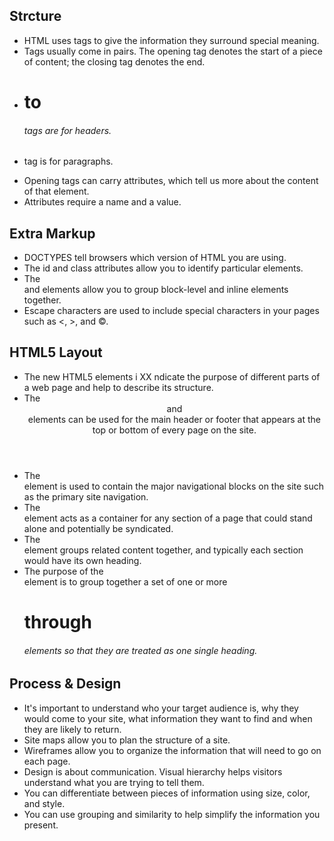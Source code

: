 ## Strcture
* HTML uses tags to give the information they surround special meaning.
* Tags usually come in pairs. The opening tag denotes the start of a piece of content; the closing tag denotes the end.
* <h1> to <h6> tags are for headers.
* <p> tag is for paragraphs.
* Opening tags can carry attributes, which tell us more about the content of that element.
* Attributes require a name and a value.
## Extra Markup
* DOCTYPES tell browsers which version of HTML you are using.
* The id and class attributes allow you to identify particular elements.
* The <div> and <span> elements allow you to group block-level and inline elements together.
* Escape characters are used to include special characters in your pages such as <, >, and ©.
## HTML5 Layout
* The new HTML5 elements i XX ndicate the purpose of different parts of a web page and help to describe its structure.
* The <header> and <footer> elements can be used for the main header or footer that appears at the top or bottom of every page on the site.
* The <nav> element is used to contain the major navigational blocks on the site such as the primary site navigation.
* The <article> element acts as a container for any section of a page that could stand alone and potentially be syndicated.
* The <section> element groups related content together, and typically each section would have its own heading.
* The purpose of the <hgroup> element is to group together a set of one or more <h1> through <h6> elements so that they are treated as one single heading.
## Process & Design
* It's important to understand who your target audience is, why they would come to your site, what information
they want to find and when they are likely to return.
* Site maps allow you to plan the structure of a site.
* Wireframes allow you to organize the information that will need to go on each page.
* Design is about communication. Visual hierarchy helps visitors understand what you are trying to tell them.
* You can differentiate between pieces of information using size, color, and style.
* You can use grouping and similarity to help simplify the information you present.
